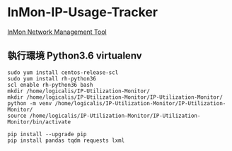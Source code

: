 # InMon-IP-Usage-Tracker
[InMon Network Management Tool](https://inmon.com/)

## 執行環境 Python3.6 virtualenv  
```
sudo yum install centos-release-scl  
sudo yum install rh-python36  
scl enable rh-python36 bash  
mkdir /home/logicalis/IP-Utilization-Monitor/  
mkdir /home/logicalis/IP-Utilization-Monitor/IP-Utilization-Monitor/  
python -m venv /home/logicalis/IP-Utilization-Monitor/IP-Utilization-Monitor/  
source /home/logicalis/IP-Utilization-Monitor/IP-Utilization-Monitor/bin/activate  
  
pip install --upgrade pip  
pip install pandas tqdm requests lxml  
```
